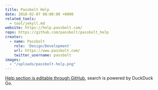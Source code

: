 ```yaml
---
title: Passbolt Help
date: 2018-02-07 08:00:00 +0000
related_tools:
  - tool/jekyll.md
website: https://help.passbolt.com/
repo: https://github.com/passbolt/passbolt_help
creator:
  - name: Passbolt
    role: 'Design/Development'
    url: https://www.passbolt.com/
    twitter_username: passbolt
images:
  - "/uploads/passbolt-help.png"
---
```


[Help section is editable through GitHub](https://medium.com/passbolt/help-me-jekyll-1ac075d75d28), search is powered by DuckDuck Go.
